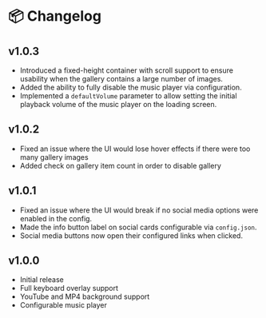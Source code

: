 # 📦 Changelog

## v1.0.3

- Introduced a fixed-height container with scroll support to ensure usability when the gallery contains a large number of images.
- Added the ability to fully disable the music player via configuration.
- Implemented a `defaultVolume` parameter to allow setting the initial playback volume of the music player on the loading screen.

## v1.0.2

- Fixed an issue where the UI would lose hover effects if there were too many gallery images
- Added check on gallery item count in order to disable gallery

## v1.0.1

- Fixed an issue where the UI would break if no social media options were enabled in the config.
- Made the info button label on social cards configurable via `config.json`.
- Social media buttons now open their configured links when clicked.

## v1.0.0

- Initial release
- Full keyboard overlay support
- YouTube and MP4 background support
- Configurable music player
